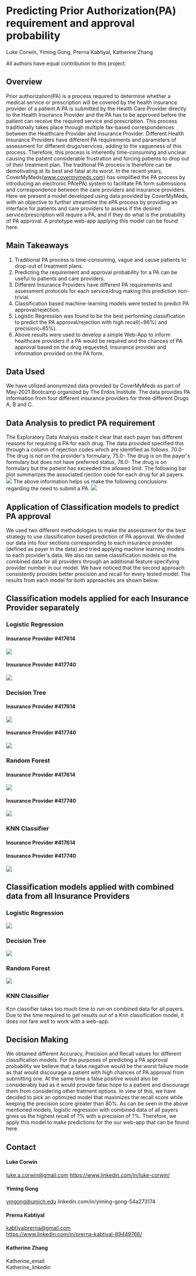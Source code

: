 # Predicting Prior Authorization(PA) requirement and approval probability
Luke Corwin, Yiming Gong, Prerna Kabtiyal, Katherine Zhang

All authors have equal contribution to this project.
## Overview
Prior authorization(PA) is a process required to determine whether a medical service or prescription will be covered by the health insurance provider of a patient.A PA is submitted by the Health Care Provider directly to the Health Insurance Provider and the PA has to be approved before the patient can receive the required service and prescription. This process traditionally takes place through multiple fax-based correspondences between the Healthcare Provider and Insurance Provider. Different Health Insurance Providers have different PA requirements and parameters of assessment for different drugs/services, adding to the vagueness of this process. Therefore, this process is inherently time-consuming and unclear causing the patient considerable frustration and forcing patients to drop out of their treatment plan. The traditonal PA process is therefore can be demotivating at its best and fatal at its worst.
In the recent years, CoverMyMeds(www.covermymeds.com) has simplified the PA process by introducing an electronic PA(ePA) system to facilitate PA form submissions and correspondence between the care providers and insurance providers. Here we present a model developed using data provided by CoverMyMeds, with an objective  to further streamline the ePA process by providing an interface for patients and care providers to assess if the desired service/prescription will require a PA, and if they do what is the probability of PA approval. A prototype web-app applying this model can be found here. 
## Main Takeaways
1. Traditional PA process is time-consuming, vague and cause patients to drop-out of treatment plans.
2. Predicting the requirement and approval probability for a PA can be useful to patients and care providers.
3. Different Insurance Providers have different PA requirements and assessment protocols for each service/drug making this prediction non-trivial.
4. Classification based machine-learning models were tested to predict PA approval/rejection.
5. Logistic Regression was found to be the best performing classification to predict the PA approval/rejection with high recall(~96%) and precision(~85%).
6. Above results were used to develop a simple Web-App to inform healthcare providers if a PA would be required and the chances of PA approval based on the drug requested, Insurance provider and information provided on the PA form.
## Data Used
We have utilized anonymized data provided by CoverMyMeds as part of May-2021 Bootcamp organized by The Erdos Institute. The data provides PA information from four different insurance providers for three different Drugs A, B and C. 
## Data Analysis to predict PA requirement 
The Exploratory Data Analysis made it clear that each payer has different reasons for requiring a PA for each drug. The data provided specified this through a column of rejection codes which are identified as follows. 70.0- The drug is not on the provider's formulary, 75.0- The drug is on the payer's formulary but does not have preferred status, 76.0- The drug is on formulary but the patient has exceeded the allowed limit. The following bar plot summarizes the associated rjection code for each drug for all payers.
![](documents/Rejectioncodesforeachpayer.png)
The above information helps us make the following conclusions regarding the need to submit a PA.
![](documents/PA_req_table.PNG)


## Application of Classification models to predict PA approval 
We used two different methodologies to make the assessment for the best strategy to use classification based prediction of PA approval. We divided our data into four sections corresponding to each insurance provider (defined as payer in the data) and tried applying machine learning models to each provider's data. We also ran same classification models on the combined data for all providers through an additional feature specifying provider number in our model. We have noticed that the second approach consistently provides better precision and recall for every tested model. The results from each model for both approaches are shown below.

## Classification models applied for each Insurance Provider separately
### Logistic Regression
#### Insurance Provider #417614
![](documents/LukePayer_LogReg.jpg)
#### Insurance Provider #417740
![](documents/PrernaPayer_logreg.png)

### Decision Tree
#### Insurance Provider #417614
![](documents/LukePayer_DecTree.jpg)
#### Insurance Provider #417740
![](documents/PrernaPayer_DecTree.png)

### Random Forest
#### Insurance Provider #417614
![](documents/LukePayer_RandomForest.jpg)
#### Insurance Provider #417740
![](documents/PrernaPayer_RandomForest.png)

### KNN Classifier
#### Insurance Provider #417614
#### Insurance Provider #417740
![](documents/PrernaPayer_knn.png)


## Classification models applied with combined data from all Insurance Providers 
### Logistic Regression
![](documents/AllLogReg.jpg)
### Decision Tree
![](documents/DecisionTree%20for%20all%20payers.png)
### Random Forest
![](documents/RandomForest%20for%20all%20payers.png)
### KNN Classifier
Knn classifier takes too much time to run on combined data for all payers. Due to the time required to get results out of a Knn classification model, it does not fare well to work with a web-app.  

## Decision Making 
We obtained different Accuracy, Precision and Recall values for different classification models. For the purposes of predicting a PA approval probability we believe that a false negative would be the worst failure mode as that would discourage a patient with high chances of PA approval from submitting one. At the same time a false positive would also be considerably bad as it would provide false hope to a patient and discourage them from considering other tratment options. In view of this, we have decided to pick an optimized model that maximizes the recall score while keeping the precision score greater than 80%. As can be seen in the above mentioned models, logistic regression with combined data of all payers gives us the highest recall of ?% with a precision of ?%. Therefore, we apply this model to make predictions for the our web-app that can be found here.

## Contact
#### Luke Corwin
luke.a.corwin@gmail.com
https://www.linkedin.com/in/luke-corwin/
#### Yiming Gong
ymgong@umich.edu
linkedin.com/in/yiming-gong-54a273174
#### Prerna Kabtiyal
kabtiyalprerna@gmail.com\
https://www.linkedin.com/in/prerna-kabtiyal-89449766/
#### Katherine Zhang
Katherine_email\
Katherine_linkedin
